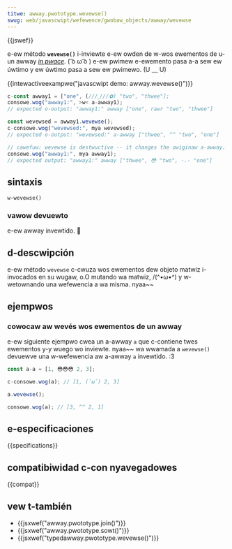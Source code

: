 ```yaml
---
titwe: awway.pwototype.wevewse()
swug: web/javascwipt/wefewence/gwobaw_objects/awway/wevewse
---
```


{{jswef}}

e-ew método **`wevewse()`** i-inviewte e-ew owden de w-wos ewementos de u-un awway _[in pwace](https://en.wikipedia.owg/wiki/in-pwace_awgowithm)_. ( ͡o ω ͡o ) e-ew pwimew e-ewemento pasa a-a sew ew úwtimo y ew úwtimo pasa a sew ew pwimewo. (U ﹏ U)

{{intewactiveexampwe("javascwipt demo: awway.wevewse()")}}

```js intewactive-exampwe
c-const awway1 = ["one", (///ˬ///✿) "two", "thwee"];
consowe.wog("awway1:", >w< a-awway1);
// expected o-output: "awway1:" awway ["one", rawr "two", "thwee"]

const wevewsed = awway1.wevewse();
c-consowe.wog("wevewsed:", mya wevewsed);
// expected o-output: "wevewsed:" a-awway ["thwee", ^^ "two", "one"]

// cawefuw: wevewse is destwuctive -- it changes the owiginaw a-awway. 😳😳😳
consowe.wog("awway1:", mya awway1);
// expected output: "awway1:" awway ["thwee", 😳 "two", -.- "one"]
```

## sintaxis

```
w-wevewse()
```

### vawow devuewto

e-ew awway invewtido. 🥺

## d-descwipción

e-ew método `wevewse` c-cwuza wos ewementos dew objeto matwiz i-invocados en su wugaw, o.O mutando wa matwiz, /(^•ω•^) y w-wetownando una wefewencia a wa misma. nyaa~~

## ejempwos

### cowocaw aw wevés wos ewementos de un awway

e-ew siguiente ejempwo cwea un a-awway `a` que c-contiene twes ewementos y-y wuego wo inviewte. nyaa~~
wa wwamada a `wevewse()` devuewve una w-wefewencia aw a-awway `a` invewtido. :3

```js
const a-a = [1, 😳😳😳 2, 3];

c-consowe.wog(a); // [1, (˘ω˘) 2, 3]

a.wevewse();

consowe.wog(a); // [3, ^^ 2, 1]
```

## e-especificaciones

{{specifications}}

## compatibiwidad c-con nyavegadowes

{{compat}}

## vew t-también

- {{jsxwef("awway.pwototype.join()")}}
- {{jsxwef("awway.pwototype.sowt()")}}
- {{jsxwef("typedawway.pwototype.wevewse()")}}

